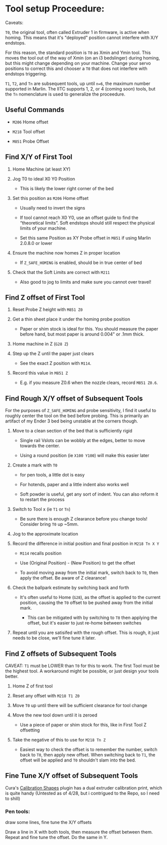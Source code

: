 # Tool setup Proceedure:

Caveats: 

`T0`, the original tool, often called Extruder 1 in firmware, is active when homing.  This means that it's "deployed" position cannot interfere with X/Y endstops.

For this reason, the standard position is `T0` as Xmin and Ymin tool. This moves the tool out of the way of Xmin (on an i3 bedslinger) during homing, but this might change depending on your machine.  Change your servo positions to correct this and chooser a `T0` that does not interfere with endstops triggering.

`T1`, `T2`, and `Tn` are subsequent tools, up until `n=6`, the maximum number supported in Marlin.  The IITC supports 1, 2, or 4 (coming soon) tools, but the `Tn` nomenclature is used to generalize the proceedure.

## Useful Commands

- `M206` Home offset

- `M218` Tool offset

- `M851` Probe Offset

## Find X/Y of First Tool

1. Home Machine (at least XY)

2. Jog T0 to ideal X0 Y0 Position

	- This is likely the lower right corner of the bed

3. Set this position as `M206` Home offset

	- Usually need to invert the signs

	- If tool cannot reach X0 Y0, use an offset guide to find the “theoretical limits”.  Soft endstops should still respect the physical limits of your machine.

	- Set this same Position as XY Probe offset in `M851` if using Marlin 2.0.8.0 or lower

4. Ensure the machine now homes Z in proper location

	- If `Z_SAFE_HOMING` is enabled, should be in true center of bed

5. Check that the Soft Limits are correct with `M211`

	- Also good to jog to limits and make sure you cannot over travel!

## Find Z offset of First Tool

1. Reset Probe Z height with `M851 Z0`

2. Get a thin sheet place it under the homing probe position
	- Paper or shim stock is ideal for this.  You should measure the paper before hand, but most paper is around 0.004" or .1mm thick.

3. Home machine in Z (`G28 Z`)

4. Step up the Z until the paper just clears

	- See the exact Z position with `M114`.

5. Record this value in `M851 Z`

	- E.g. if you measure Z0.6 when the nozzle clears, record `M851 Z0.6`.

## Find Rough X/Y offset of Subsequent Tools

For the purposes of `Z_SAFE_HOMING` and probe sensitivity, I find it useful to roughly center the tool on the bed before probing.  This is primarily an artifact of my Ender 3 bed being unstable at the corners though.

1. Move to a clean section of the bed that is sufficiently rigid

	- Single rail Vslots can be wobbly at the edges, better to move towards the center.

	- Using a round position (ie `X100 Y100`) will make this easier later

2. Create a mark with `T0`

	- for pen tools, a little dot is easy

	- For hotends, paper and a little indent also works well

	- Soft powder is useful, get any sort of indent.  You can also reform it to restart the process

3. Switch to Tool x (ie `T1` or `Tn`)

	- Be sure there is enough Z clearance before you change tools!  Consider bring `T0` up ~5mm.

4. Jog to the approximate location

5. Record the difference in initial position and final position in `M218 Tn X Y`

	- `M114` recalls position

	- Use (Original Position) - (New Position)  to get the offset

	- To avoid moving away from the initial mark, switch back to `T0`, then apply the offset.  Be aware of Z clearance!

6. Check the ballpark estimate by switching back and forth

	- It's often useful to Home (`G28`), as the offset is applied to the current position, causing the `T0` offset to be pushed away from the initial mark.

		- This can be mitigated with by switching to `T0` then applying the offset, but it's easier to just re-home between switches

7. Repeat until you are satisifed with the rough offset.  This is rough, it just needs to be close, we'll fine tune it later.

## Find Z offsets of Subsequent Tools

<!-- Weird edge case: in vanilla (first pass) Marlin, the probing tool needs to be the lowest one.  This seems whack, so what if we use CNC coordinate systems to work around this and use a different offset? -->

CAVEAT: `T1` must be LOWER than `T0` for this to work.  The first Tool must be the highest tool.  A workaround might be possible, or just design your tools better.

1. Home Z of first tool

2. Reset any offset with `M218 T1 Z0`

3. Move `T0` up until there will be sufficient clearance for tool change

4. Move the new tool down until it is zeroed

	- Use a piece of paper or shim stock for this, like in First Tool Z offsetting

5. Take the negative of this to use for `M218 Tn Z`

	- Easiest way to check the offset is to remember the number, switch back to `T0`, then apply new offset.  When switching back to `T1`, the offset will be applied and `T0` shouldn't slam into the bed.

## Fine Tune X/Y offset of Subsequent Tools

Cura's [Calibration Shapes](https://marketplace.ultimaker.com/app/cura/plugins/5axes/CalibrationShapes) plugin has a dual extruder calibration print, which is quite handy (Untested as of 4/28, but i contrigued to the Repo, so I need to shill)

###  Pen tools:

 draw some lines, fine tune the X/Y offsets

 Draw a line in X with both tools, then measure the offset between them.  Repeat and fine tune the offset.  Do the same in Y.  